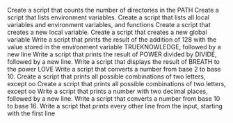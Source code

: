 Create a script that counts the number of directories in the PATH
Create a script that lists environment variables.
Create a script that lists all local variables and environment variables, and functions
Create a script that creates a new local variable.
Create a script that creates a new global variable
Write a script that prints the result of the addition of 128 with the value stored in the environment variable TRUEKNOWLEDGE, followed by a new line
Write a script that prints the result of POWER divided by DIVIDE, followed by a new line.
Write a script that displays the result of BREATH to the power LOVE
Write a script that converts a number from base 2 to base 10.
Create a script that prints all possible combinations of two letters, except oo
Create a script that prints all possible combinations of two letters, except oo
Write a script that prints a number with two decimal places, followed by a new line.
Write a script that converts a number from base 10 to base 16.
Write a script that prints every other line from the input, starting with the first line
